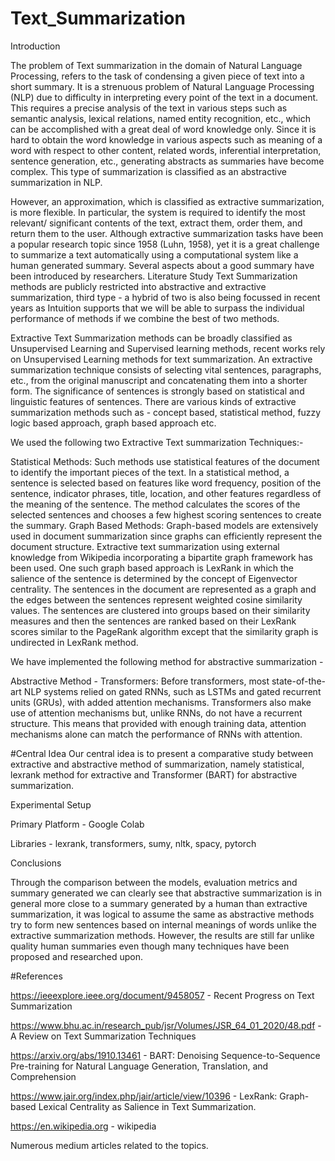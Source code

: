 # Text_Summarization
Introduction  

The problem of Text summarization in the domain of Natural Language Processing, refers to the task of condensing a given piece of text into a short summary. It is a strenuous problem of Natural Language Processing (NLP) due to difficulty in interpreting every point of the text in a document. This requires a precise analysis of the text in various steps such as semantic analysis, lexical relations, named entity recognition, etc., which can be accomplished with a great deal of word knowledge only. Since it is hard to obtain the word knowledge in various aspects such as meaning of a word with respect to other content, related words, inferential interpretation, sentence generation, etc., generating abstracts as summaries have become complex. This type of summarization is classified as an abstractive summarization in NLP.   


However, an approximation, which is classified as extractive summarization, is more flexible. In particular, the system is required to identify the most relevant/ significant contents of the text, extract them, order them, and return them to the user. Although extractive summarization tasks have been a popular research topic since 1958 (Luhn, 1958), yet it is a great challenge to summarize a text automatically using a computational system like a human generated summary. Several aspects about a good summary have been introduced by researchers.
Literature Study
Text Summarization methods are publicly restricted into abstractive and extractive summarization, third type - a hybrid of two is also being focussed in recent years as Intuition supports that we will be able to surpass the individual performance of methods if we combine the best of two methods.  


Extractive Text Summarization methods can be broadly classified as Unsupervised Learning and Supervised learning methods, recent works rely on Unsupervised Learning methods for text summarization. An extractive summarization technique consists of selecting vital sentences, paragraphs, etc., from the original manuscript and concatenating them into a shorter form. The significance of sentences is strongly based on statistical and linguistic features of sentences. There are various kinds of extractive summarization methods such as - concept based, statistical method, fuzzy logic based approach, graph based approach etc.  

We used the following two Extractive Text summarization Techniques:-  


Statistical Methods: Such methods use statistical features of the document to identify the important pieces of the text. In a statistical method, a sentence is selected based on features like word frequency, position of the sentence, indicator phrases, title, location, and other features regardless of the meaning of the sentence. The method calculates the scores of the selected sentences and chooses a few highest scoring sentences to create the summary.
Graph Based Methods: Graph-based models are extensively used in document summarization since graphs can efficiently represent the document structure. Extractive text summarization using external knowledge from Wikipedia incorporating a bipartite graph framework has been used. One such graph based approach is LexRank in which the salience of the sentence is determined by the concept of Eigenvector centrality. The sentences in the document are represented as a graph and the edges between the sentences represent weighted cosine similarity values. The sentences are clustered into groups based on their similarity measures and then the sentences are ranked based on their LexRank scores similar to the PageRank algorithm except that the similarity graph is undirected in LexRank method.  


We have implemented the following method for abstractive summarization -  

Abstractive Method - Transformers: Before transformers, most state-of-the-art NLP systems relied on gated RNNs, such as LSTMs and gated recurrent units (GRUs), with added attention mechanisms. Transformers also make use of attention mechanisms but, unlike RNNs, do not have a recurrent structure. This means that provided with enough training data, attention mechanisms alone can match the performance of RNNs with attention.  


#Central Idea
Our central idea is to present a comparative study between extractive and abstractive method of summarization, namely statistical, lexrank method for extractive and Transformer (BART) for abstractive summarization.  

Experimental Setup  

Primary Platform - Google Colab  

Libraries - lexrank, transformers, sumy, nltk, spacy, pytorch  

Conclusions   

Through the comparison between the models, evaluation metrics and summary generated we can clearly see that abstractive summarization is in general more close to a summary generated by a human than extractive summarization, it was logical to assume the same as abstractive methods try to form new sentences based on internal meanings of words unlike the extractive summarization methods. However, the results are still far unlike quality human
summaries even though many techniques have been proposed and researched upon.  

#References  

https://ieeexplore.ieee.org/document/9458057 - Recent Progress on Text Summarization  

https://www.bhu.ac.in/research_pub/jsr/Volumes/JSR_64_01_2020/48.pdf - A Review on Text Summarization Techniques  

https://arxiv.org/abs/1910.13461 - BART: Denoising Sequence-to-Sequence Pre-training for Natural Language Generation, Translation, and Comprehension  

https://www.jair.org/index.php/jair/article/view/10396 - LexRank: Graph-based Lexical Centrality as Salience in Text Summarization.  
  
https://en.wikipedia.org - wikipedia  

Numerous medium articles related to the topics.  



